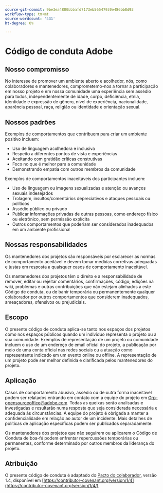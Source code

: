 ```yaml
---
source-git-commit: 9be3ea4800bbbafd7173eb56547930e486bb8d93
workflow-type: tm+mt
source-wordcount: '431'
ht-degree: 0%

---
```

# Código de conduta Adobe

## Nosso compromisso

No interesse de promover um ambiente aberto e acolhedor, nós, como colaboradores e mantenedores, comprometemo-nos a tornar a participação em nosso projeto e em nossa comunidade uma experiência sem assédio para todos, independentemente de idade, corpo, deficiência, etnia, identidade e expressão de gênero, nível de experiência, nacionalidade, aparência pessoal, raça, religião ou identidade e orientação sexual.

## Nossos padrões

Exemplos de comportamentos que contribuem para criar um ambiente positivo incluem:

* Uso de linguagem acolhedora e inclusiva
* Respeito a diferentes pontos de vista e experiências
* Aceitando com gratidão críticas construtivas
* Foco no que é melhor para a comunidade
* Demonstrando empatia com outros membros da comunidade

Exemplos de comportamentos inaceitáveis dos participantes incluem:

* Uso de linguagem ou imagens sexualizadas e atenção ou avanços sexuais indesejados
* Trolagem, insultos/comentários depreciativos e ataques pessoais ou políticos
* Assédio público ou privado
* Publicar informações privadas de outras pessoas, como endereço físico ou eletrônico, sem permissão explícita
* Outros comportamentos que poderiam ser considerados inadequados em um ambiente profissional

## Nossas responsabilidades

Os mantenedores dos projetos são responsáveis por esclarecer as normas de comportamento aceitável e devem tomar medidas corretivas adequadas e justas em resposta a quaisquer casos de comportamento inaceitável.

Os mantenedores dos projetos têm o direito e a responsabilidade de remover, editar ou rejeitar comentários, confirmações, código, edições na wiki, problemas e outras contribuições que não estejam alinhados a este Código de conduta, ou de banir temporária ou permanentemente qualquer colaborador por outros comportamentos que considerem inadequados, ameaçadores, ofensivos ou prejudiciais.

## Escopo

O presente código de conduta aplica-se tanto nos espaços dos projetos como nos espaços públicos quando um indivíduo representa o projeto ou a sua comunidade. Exemplos de representação de um projeto ou comunidade incluem o uso de um endereço de email oficial do projeto, a publicação por meio de uma conta oficial nas redes sociais ou a atuação como representante indicado em um evento online ou offline. A representação de um projeto pode ser melhor definida e clarificada pelos mantenedores do projeto.

## Aplicação

Casos de comportamento abusivo, assédio ou de outra forma inaceitável podem ser relatados entrando em contato com a equipe do projeto em Grp-opensourceoffice@adobe.com. Todas as queixas serão analisadas e investigadas e resultarão numa resposta que seja considerada necessária e adequada às circunstâncias. A equipe do projeto é obrigada a manter a confidencialidade em relação ao autor de um incidente.
Mais detalhes de políticas de aplicação específicas podem ser publicados separadamente.

Os mantenedores dos projetos que não seguirem ou aplicarem o Código de Conduta de boa-fé podem enfrentar repercussões temporárias ou permanentes, conforme determinado por outros membros da liderança do projeto.

## Atribuição

O presente código de conduta é adaptado do [Pacto do colaborador](https://contributor-covenant.org), versão 1.4, disponível em [https://contributor-covenant.org/version/1/4](https://contributor-covenant.org/version/1/4/)
